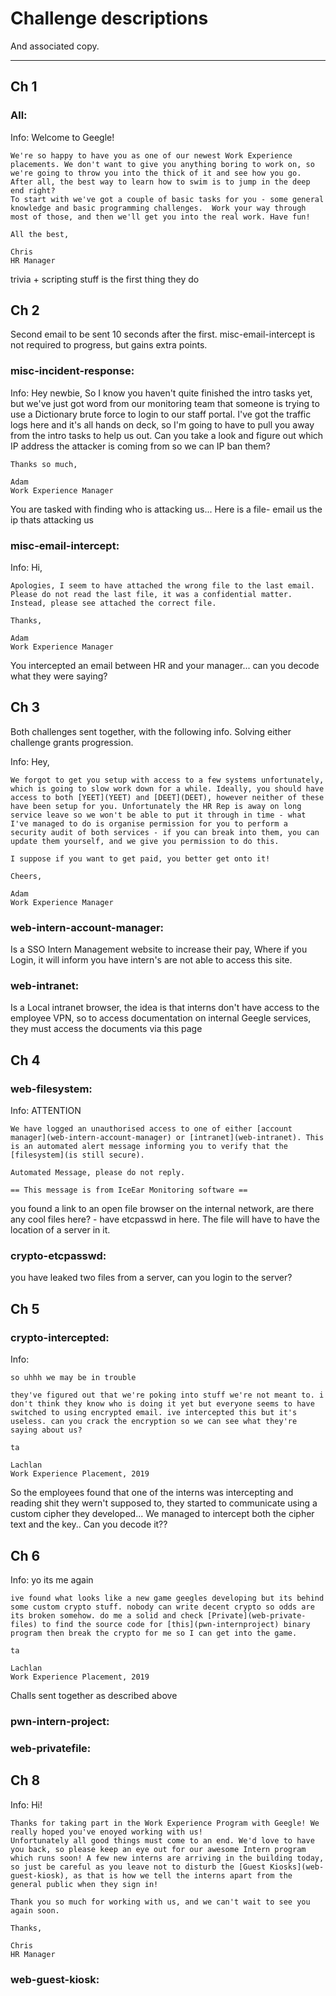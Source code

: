# Challenge descriptions

And associated copy.

------------------

## Ch 1

### All:

Info:
    Welcome to Geegle!

    We're so happy to have you as one of our newest Work Experience placements. We don't want to give you anything boring to work on, so we're going to throw you into the thick of it and see how you go. After all, the best way to learn how to swim is to jump in the deep end right?
    To start with we've got a couple of basic tasks for you - some general knowledge and basic programming challenges.  Work your way through most of those, and then we'll get you into the real work. Have fun!

    All the best,

    Chris
    HR Manager

trivia + scripting stuff is the first thing they do


## Ch 2

Second email to be sent 10 seconds after the first.
misc-email-intercept is not required to progress, but gains extra points.


### misc-incident-response:

Info:
    Hey newbie,
    So I know you haven't quite finished the intro tasks yet, but we've just got word from our monitoring team that someone is trying to use a Dictionary brute force to login to our staff portal. I've got the traffic logs here and it's all hands on deck, so I'm going to have to pull you away from the intro tasks to help us out. Can you take a look and figure out which IP address the attacker is coming from so we can IP ban them?

    Thanks so much,

    Adam
    Work Experience Manager

You are tasked with finding who is attacking us... Here is a file- email us the ip thats attacking us

### misc-email-intercept:

Info:
    Hi,

    Apologies, I seem to have attached the wrong file to the last email. Please do not read the last file, it was a confidential matter. Instead, please see attached the correct file.

    Thanks,

    Adam
    Work Experience Manager

You intercepted an email between HR and your manager... can you decode what they were saying?

## Ch 3

Both challenges sent together, with the following info.
Solving either challenge grants progression.

Info:
    Hey,

    We forgot to get you setup with access to a few systems unfortunately, which is going to slow work down for a while. Ideally, you should have access to both [YEET](YEET) and [DEET](DEET), however neither of these have been setup for you. Unfortunately the HR Rep is away on long service leave so we won't be able to put it through in time - what I've managed to do is organise permission for you to perform a security audit of both services - if you can break into them, you can update them yourself, and we give you permission to do this. 

    I suppose if you want to get paid, you better get onto it!

    Cheers,

    Adam
    Work Experience Manager

### web-intern-account-manager:

Is a SSO Intern Management website to increase their pay, Where if you Login, it will inform you have intern's are not able to access this site.

### web-intranet:

Is a Local intranet browser, the idea is that interns don't have access to the employee VPN, so to access documentation on internal Geegle services, they must access the documents via this page

## Ch 4

### web-filesystem:

Info:
    ATTENTION

    We have logged an unauthorised access to one of either [account manager](web-intern-account-manager) or [intranet](web-intranet). This is an automated alert message informing you to verify that the [filesystem](is still secure).

    Automated Message, please do not reply.

    == This message is from IceEar Monitoring software ==

you found a link to an open file browser on the internal network, are there any cool files here?
      - have etcpasswd in here. The file will have to have the location of a server in it.

### crypto-etcpasswd:

you have leaked two files from a server, can you login to the server?

## Ch 5

### crypto-intercepted:

Info:

    so uhhh we may be in trouble

    they've figured out that we're poking into stuff we're not meant to. i don't think they know who is doing it yet but everyone seems to have switched to using encrypted email. ive intercepted this but it's useless. can you crack the encryption so we can see what they're saying about us?

    ta

    Lachlan
    Work Experience Placement, 2019

So the employees found that one of the interns was intercepting and reading shit they wern't supposed to, they started to communicate using a custom cipher they developed... We managed to intercept both the cipher text and the key.. Can you decode it??

## Ch 6

Info:
    yo its me again

    ive found what looks like a new game geegles developing but its behind some custom crypto stuff. nobody can write decent crypto so odds are its broken somehow. do me a solid and check [Private](web-private-files) to find the source code for [this](pwn-internproject) binary program then break the crypto for me so I can get into the game.

    ta

    Lachlan
    Work Experience Placement, 2019

Challs sent together as described above

### pwn-intern-project:


### web-privatefile:



## Ch 8

Info:
    Hi!

    Thanks for taking part in the Work Experience Program with Geegle! We really hoped you've enoyed working with us!
    Unfortunately all good things must come to an end. We'd love to have you back, so please keep an eye out for our awesome Intern program which runs soon! A few new interns are arriving in the building today, so just be careful as you leave not to disturb the [Guest Kiosks](web-guest-kiosk), as that is how we tell the interns apart from the general public when they sign in!

    Thank you so much for working with us, and we can't wait to see you again soon.

    Thanks,

    Chris
    HR Manager

### web-guest-kiosk:
        
